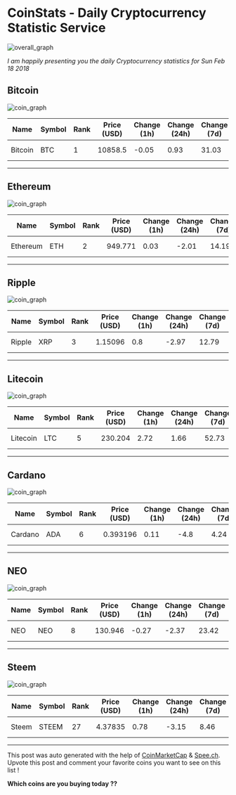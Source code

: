 # CoinStats - Daily Cryptocurrency Statistic Service

![overall_graph](https://spee.ch/e5a38edfd9135fec6dd89000f30f6dea0308cff5/overall1518965909570.png)

*I am happily presenting you the daily Cryptocurrency statistics for Sun Feb 18 2018*

## Bitcoin

![coin_graph](https://spee.ch/650f60615f8e0d01ddbd09fd34789ebb0acf8a40/bitcoin1518965909564.png)

Name | Symbol | Rank | Price (USD) | Change (1h) | Change (24h) | Change (7d) | More Details
--- | --- | --- | --- | --- | --- | --- | ---
Bitcoin | BTC | 1 | 10858.5 | -0.05 | 0.93 | 31.03 | [Click here](https://coinmarketcap.com/currencies/bitcoin)

---
  ## Ethereum

![coin_graph](https://spee.ch/08050b97b8839594ad4a00eb9e50b95911485a81/ethereum1518965908335.png)

Name | Symbol | Rank | Price (USD) | Change (1h) | Change (24h) | Change (7d) | More Details
--- | --- | --- | --- | --- | --- | --- | ---
Ethereum | ETH | 2 | 949.771 | 0.03 | -2.01 | 14.19 | [Click here](https://coinmarketcap.com/currencies/ethereum)

---
  ## Ripple

![coin_graph](https://spee.ch/a0f1f4f35626907bb9d11c9b3bf3f1a175679d48/ripple1518965909570.png)

Name | Symbol | Rank | Price (USD) | Change (1h) | Change (24h) | Change (7d) | More Details
--- | --- | --- | --- | --- | --- | --- | ---
Ripple | XRP | 3 | 1.15096 | 0.8 | -2.97 | 12.79 | [Click here](https://coinmarketcap.com/currencies/ripple)

---
  ## Litecoin

![coin_graph](https://spee.ch/ba673e35edc07521da6c2ea0f164c017833dd9e8/litecoin1518965909556.png)

Name | Symbol | Rank | Price (USD) | Change (1h) | Change (24h) | Change (7d) | More Details
--- | --- | --- | --- | --- | --- | --- | ---
Litecoin | LTC | 5 | 230.204 | 2.72 | 1.66 | 52.73 | [Click here](https://coinmarketcap.com/currencies/litecoin)

---
  ## Cardano

![coin_graph](https://spee.ch/82dc420f97d44934836d83df3e73cbdf3e0c8d5f/cardano1518965909561.png)

Name | Symbol | Rank | Price (USD) | Change (1h) | Change (24h) | Change (7d) | More Details
--- | --- | --- | --- | --- | --- | --- | ---
Cardano | ADA | 6 | 0.393196 | 0.11 | -4.8 | 4.24 | [Click here](https://coinmarketcap.com/currencies/cardano)

---
  ## NEO

![coin_graph](https://spee.ch/19360c1e6b8f20e472d4887ac1c0be13a92352e1/neo1518965913281.png)

Name | Symbol | Rank | Price (USD) | Change (1h) | Change (24h) | Change (7d) | More Details
--- | --- | --- | --- | --- | --- | --- | ---
NEO | NEO | 8 | 130.946 | -0.27 | -2.37 | 23.42 | [Click here](https://coinmarketcap.com/currencies/neo)

---
  ## Steem

![coin_graph](https://spee.ch/05f4fac53e7ea66ca6b1b68cd8f400ca12b370c3/steem1518965909551.png)

Name | Symbol | Rank | Price (USD) | Change (1h) | Change (24h) | Change (7d) | More Details
--- | --- | --- | --- | --- | --- | --- | ---
Steem | STEEM | 27 | 4.37835 | 0.78 | -3.15 | 8.46 | [Click here](https://coinmarketcap.com/currencies/steem)

---
  

This post was auto generated with the help of [CoinMarketCap](https://coinmarketcap.com) & [Spee.ch](https://spee.ch).
Upvote this post and comment your favorite coins you want to see on this list !

**Which coins are you buying today ??**
